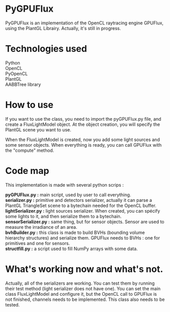 # PyGPUFlux
PyGPUFlux is an implementation of the OpenCL raytracing engine GPUFlux, using the PlantGL Librairy. Actually, it's still in progress.

# Technologies used
Python  
OpenCL  
PyOpenCL  
PlantGL  
AABBTree library  

# How to use
If you want to use the class, you need to import the pyGPUFlux.py file, and create a FluxLightModel object. At the object creation, you will specify the PlantGL scene you want to use.

When the FluxLightModel is created, now you add some light sources and some sensor objects. When everything is ready, you can call GPUFlux with the "compute" method.

# Code map
This implementation is made with several python scrips :

**pyGPUFlux.py :** main script, used by user to call everything.  
**serializer.py :** primitive and detectors serializer, actually it can parse a PlantGL TriangleSet scene to a bytechain needed for the OpenCL buffer.  
**lightSerializer.py :** light sources serializer. When created, you can spécify some lights to it, and then serialize them to a bytechain.  
**sensorSerializer.py :** same thing, but for sensor objects. Sensor are used to measure the irradiance of an area.  
**bvhBuilder.py :** this class is made to build BVHs (bounding volume hierarchy structures) and serialize them. GPUFlux needs to BVHs : one for primitives and one for sensors.  
**structfill.py :** a script used to fill NumPy arrays with some data.  

# What's working now and what's not.

Actually, all of the serializers are working. You can test them by running their test method (light serializer does not have one). You can set the main class FluxLightModel and configure it, but the OpenCL call to GPUFlux is not finished, channels needs to be implemented. This class also needs to be tested.
